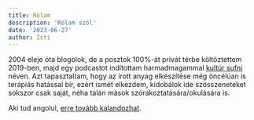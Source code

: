```yaml
---
title: Rólam
description: 'Rólam szól'
date: '2023-06-27'
author: Isti
---
```

2004 eleje óta blogolok, de a posztok 100%-át privát térbe költöztettem 2019-ben, majd egy podcastot indítottam harmadmagammal [kultúr sufni](https://kultursufni.hu) néven. Azt tapasztaltam, hogy az írott anyag elkészítése még öncélúan is terápiás hatással bír, ezért ismét elkezdem, kidobálok ide szösszeneteket sokszor csak saját, néha talán mások szórakoztatására/okulására is.

Aki tud angolul, [erre tovább kalandozhat](https://isti.io/about).
